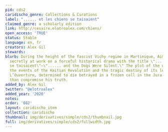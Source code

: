 ```yaml
---
pid: cds2
caridischo_genre: Collections & Curations
label: "...... et les chiens se taisaient"
claimed_genre: a scholarly edition
link: http://cesaire.elotroalex.com/chiens/
open_access: 'TRUE'
status: Stable
language: en, fr
creators: Alex Gil
stewards: 
blurb: During the height of the fascist Vichy regime in Martinique, Aimé Césaire was
  secretly at work on a forceful historical drama with the title \"...... Et les chiens
  se taisaient\"—\"...... and the Dogs Were Silent.\" The plot of the drama follows
  the events of the Haitian Revolution and the tragic destiny of its leader, Toussaint
  L’Ouverture, determined to die betrayed in a frozen cell in the Jura mountains rather
  than compromise his truth.
added_by: Alex Gil
twitter: "@elotroalex"
added_year: '2020'
notes: 
order: '082'
layout: caridischo_item
collection: caridischo
thumbnail: img/derivatives/simple/cds2/thumbnail.jpg
full: img/derivatives/simple/cds2/fullwidth.jpg
---
```

